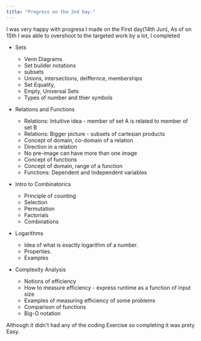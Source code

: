```yaml
---
title: "Progress on the 2nd Day."
---
```


I was very happy with progress I made on the First day(14th Jun), As of on 15th I was able to overshoot to the targeted work by a lot, I completed 

- Sets
	- Venn Diagrams
	- Set builder notations
	- subsets
	- Unions, intersections, deiffernce, memberships
	- Set Equality,
	- Empty, Universal Sets
	- Types of number and thier symbols

- Relations and Functions
    - Relations: Intuitive idea - member of set A is related to member of set B
    - Relations: Bigger picture - subsets of cartesian products
    - Concept of domain, co-domain of a relation
    - Direction in a relation
    - No pre-image can have more than one image
    - Concept of functions
    - Concept of domain, range of a function
    - Functions: Dependent and Independent variables

- Intro to Combinatorics
    - Principle of counting
    - Selection
    - Permutation
    - Factorials
    - Combinations

- Logarithms
    - Idea of what is exactly logarithm of a number.
    - Properties.
    - Examples

- Complexity Analysis
    - Notions of efficiency
    - How to measure efficiency - express runtime as a function of input size
    - Examples of measuring efficiency of some problems
    - Comparison of functions
    - Big-O notation

Although it didn't had any of the coding Exercise so completing it was prety Easy.